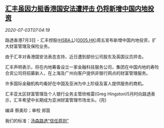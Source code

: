 <!--1593760997000-->
[汇丰虽因力挺香港国安法遭抨击 仍将新增中国内地投资](https://cn.reuters.com/article/hsbc-china-investments0703-fri-idCNKBS2440PG)
------

<div><i>2020-07-03T07:04:19</i></div><div class="StandardArticleBody_body"><p>路透香港7月3日 - 汇丰控股(<span id="symbol_HSBA.L_0"><a href="//www.reuters.com/companies/HSBA.L">HSBA.L</a></span>)(<span id="symbol_0005.HK_1"><a href="//www.reuters.com/companies/0005.HK">0005.HK</a></span>)周五宣布新增中国内地投资，扩大财富管理及保险业务。 </p><p>由于汇丰对香港国安法表态支持，近日遭到部份公司股东及英国议员抨击。 </p><p>汇丰声明表示，将在内地筹备设立一家金融科技服务公司，集团在中国内地的寿险合资公司将招募新人，在上海及广州向客户提供非银行网点的财富管理服务。 </p><p>许多国际金融机构均看好在中国及亚洲为中上阶级及富人提供服务的商机。 </p><p>汇丰亚太区财富管理及个人银行业务主管欣格雷(Greg Hingston)5月时向路透表示，汇丰希望中长期成为亚洲财富管理市场龙头。(完) </p><div class="Attribution_container"><div class="Attribution_attribution"><p class="Attribution_content">编译 蔡美珍；审校 郑茵 </p></div></div><div class="StandardArticleBody_trustBadgeContainer"><span class="StandardArticleBody_trustBadgeTitle">我们的标准：</span><span class="trustBadgeUrl"><a href="https://www.thomsonreuters.cn/content/dam/openweb/documents/pdf/china/brochures/about-us-1.pdf">汤森路透“信任原则”</a></span></div></div>
